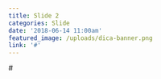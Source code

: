 ```yaml
---
title: Slide 2
categories: Slide
date: '2018-06-14 11:00am'
featured_image: /uploads/dica-banner.png
link: '#'
---
```

\#
